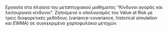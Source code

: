Εργασία στα πλαίσια του μεταπτυχιακού μαθήματος "Κίνδυνοι αγοράς και λειτουργικοί κίνδυνοι". Ζητούμενο ο υπολογισμός του Value at Risk με τρεις διαφορετικές μεθόδους (variance-covariance, historical simulation και EWMA) σε συγκεκριμένο χαρτοφυλάκιο μετοχών.  
